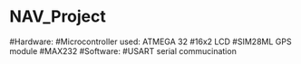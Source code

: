 # NAV_Project
#Hardware:
#Microcontroller used: ATMEGA 32
#16x2 LCD 
#SIM28ML GPS module
#MAX232
#Software:
#USART serial commucination
